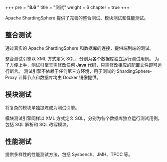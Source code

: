 +++
pre = "<b>8.6 </b>"
title = "测试"
weight = 6
chapter = true
+++

Apache ShardingSphere 提供了完善的整合测试、模块测试和性能测试。

## 整合测试

通过真实的 Apache ShardingSphere 和数据库的连接，提供端到端的测试。

整合测试引擎以 XML 方式定义 SQL，分别为各个数据库独立运行测试用例。
为了方便上手，测试引擎无需修改任何 **Java** 代码，只需修改相应的配置文件即可运行断言。
测试引擎不依赖于任何第三方环境，用于测试的 ShardingSphere-Proxy 计算节点和数据库均由 Docker 镜像提供。

## 模块测试

将复杂的模块单独提炼成为测试引擎。

模块测试引擎同样以 XML 方式定义 SQL，分别为各个数据库独立运行测试用例，包括 SQL 解析和 SQL 改写模块。

## 性能测试

提供多样性的性能测试方法，包括 Sysbench、JMH、TPCC 等。
